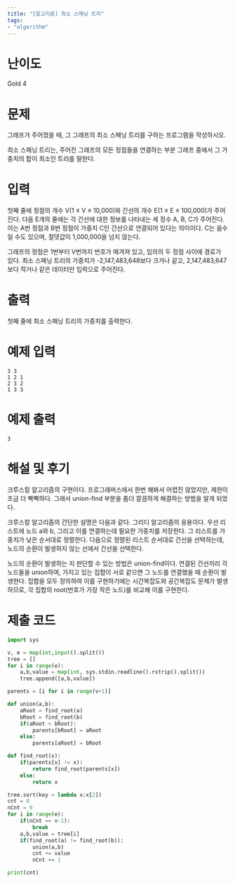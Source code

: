 ```yaml
---
title: "[알고리즘] 최소 스패닝 트리"
tags:
- "algorithm"
---
```


# 난이도
Gold 4

# 문제
그래프가 주어졌을 때, 그 그래프의 최소 스패닝 트리를 구하는 프로그램을 작성하시오.

최소 스패닝 트리는, 주어진 그래프의 모든 정점들을 연결하는 부분 그래프 중에서 그 가중치의 합이 최소인 트리를 말한다.

# 입력
첫째 줄에 정점의 개수 V(1 ≤ V ≤ 10,000)와 간선의 개수 E(1 ≤ E ≤ 100,000)가 주어진다. 다음 E개의 줄에는 각 간선에 대한 정보를 나타내는 세 정수 A, B, C가 주어진다. 이는 A번 정점과 B번 정점이 가중치 C인 간선으로 연결되어 있다는 의미이다. C는 음수일 수도 있으며, 절댓값이 1,000,000을 넘지 않는다.

그래프의 정점은 1번부터 V번까지 번호가 매겨져 있고, 임의의 두 정점 사이에 경로가 있다. 최소 스패닝 트리의 가중치가 -2,147,483,648보다 크거나 같고, 2,147,483,647보다 작거나 같은 데이터만 입력으로 주어진다.

# 출력
첫째 줄에 최소 스패닝 트리의 가중치를 출력한다.

# 예제 입력
```
3 3
1 2 1
2 3 2
1 3 3
```

# 예제 출력
```
3
```
# 해설 및 후기
크루스칼 알고리즘의 구현이다. 프로그래머스에서 한번 해봐서 어렵진 않았지만, 제한이 조금 더 빡빡하다. 그래서 union-find 부분을 좀더 깔끔하게 해결하는 방법을 알게 되었다.

크루스칼 알고리즘의 간단한 설명은 다음과 같다. 그리디 알고리즘의 응용이다. 우선 리스트에 노드 a와 b, 그리고 이를 연결하는데 필요한 가중치를 저장한다. 그 리스트를 가중치가 낮은 순서대로 정렬한다. 다음으로 정렬된 리스트 순서대로 간선을 선택하는데, 노드의 순환이 발생하지 않는 선에서 간선을 선택한다.

노드의 순환이 발생하는 지 판단할 수 있는 방법은 union-find이다. 연결된 간선끼리 각 노드들을 union하여, 가지고 있는 집합이 서로 같으면 그 노드를 연결했을 때 순환이 발생한다. 집합을 모두 정의하여 이를 구현하기에는 시간복잡도와 공간복잡도 문제가 발생하므로, 각 집합의 root(번호가 가장 작은 노드)를 비교해 이를 구현한다.

# 제출 코드
```py
import sys

v, e = map(int,input().split())
tree = []
for i in range(e):
    a,b,value = map(int, sys.stdin.readline().rstrip().split())
    tree.append([a,b,value])

parents = [i for i in range(v+1)]

def union(a,b):
    aRoot = find_root(a)
    bRoot = find_root(b)
    if(aRoot < bRoot):
        parents[bRoot] = aRoot
    else:
        parents[aRoot] = bRoot

def find_root(x):
    if(parents[x] != x):
        return find_root(parents[x])
    else:
        return x

tree.sort(key = lambda x:x[2])
cnt = 0
nCnt = 0
for i in range(e):
    if(nCnt == v-1):
        break
    a,b,value = tree[i]
    if(find_root(a) != find_root(b)):
        union(a,b)
        cnt += value
        nCnt += 1

print(cnt)
```